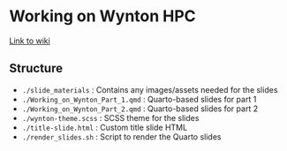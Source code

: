 # Working on Wynton HPC

[Link to wiki](https://github.com/gladstone-institutes/Bioinformatics-Workshops/wiki/Working-on-Wynton-HPC)

## Structure

- `./slide_materials` : Contains any images/assets needed for the slides
- `./Working_on_Wynton_Part_1.qmd` : Quarto-based slides for part 1
- `./Working_on_Wynton_Part_2.qmd` : Quarto-based slides for part 2
- `./wynton-theme.scss` : SCSS theme for the slides
- `./title-slide.html` : Custom title slide HTML
- `./render_slides.sh` : Script to render the Quarto slides
